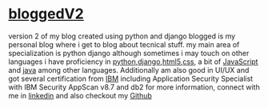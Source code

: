 # [bloggedV2](http://frank.pythonanywhere.com/)
version 2 of my blog created using python and django
blogged is my personal blog where i get to blog about tecnical stuff.
my main area of specialization is python django although sometimes i may touch on other languages
i have proficiency in [python](#),[django](#),[html5](#),[css](#), a bit of [JavaScript](#) and [java](#) among other languages.
Additionally am also good in UI/UX and got several certification from [IBM]( www.ibm.biz/meauniversity) including Application Security Specialist with IBM Security AppScan v8.7 and db2
for more information, connect with me in [linkedin](https://ke.linkedin.com/in/francis-kipchumba-7b0b725a) and also checkout my [Github](https://github.com/skafis)
